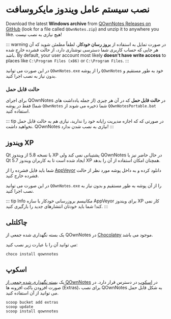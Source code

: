 # نصب سیستم عامل ویندوز مایکروسافت

Download the latest **Windows archive** from [QOwnNotes Releases on GitHub](https://github.com/pbek/QOwnNotes/releases) (look for a file called `QOwnNotes.zip`) and unzip it to anywhere you like. هیچ نیازی به نصب نیست!

::: warning
در صورت تمایل به استفاده از **بروز رسان خودکار**، لطفاً مطمئن شوید که آن هر جایی که حساب کاربری شما دسترسی نوشتاری دارد، از حالت فشرده خارج شده باشد. By default, your user account most likely **doesn't have write access** to places like `C:\Program Files (x86)` or `C:\Program Files`.
:::

در این صورت می ‌توانید `QOwnNotes.exe` را از پوشه `QOwnNotes` خود به طور مستقیم و بدون نیاز به نصب اجرا کنید.

### حالت قابل حمل

برای اجرای QOwnNotes در **حالت قابل حمل** که در آن هر چیزی (از جمله یادداشت های شما) فقط در پوشه `QOwnNotes` شما ذخیره می شوند از  `QOwnNotesPortable.bat` استفاده کنید.

::: tip
در صورتی که که اجازه مدیریت رایانه خود را ندارید، نیازی هم به حالت قابل حمل نخواهید داشت. QOwnNotes نیازی به نصب شدن ندارد!
:::

## ویندوز XP

Qt با نسخه 5.8 از ویندوز XP پشتیبانی نمی کند ولی QOwnNotes در حال حاضر نیز با Qt 5.7 ایجاد شده است تا به کاربران ویندوز XP همچنان امکان استفاده از آن را بدهد.

شما باید فایل فشرده را از [AppVeyor](https://ci.appveyor.com/project/pbek/qownnotes/build/artifacts) دانلود کرده و به داخل پوشه مورد نظر از حالت فشرده خارج کنید.

در این صورت می ‌توانید `QOwnNotes.exe` را از آن پوشه به طور مستقیم و بدون نیاز به نصب اجرا کنید.

::: tip
Info
مکانیسم بروزرسانی خودکار با سازه AppVeyor برای ویندوز XP کار نمی کند!
شما باید خودتان انتشارهای جدید را بارگیری کنید.
:::

## چاکلتلی

یک بسته نگهداری شده جمعی از QOwnNotes در  [Chocolatey](https://chocolatey.org/packages/qownnotes/) موجود می باشد.

می توانید آن را با عبارت زیر نصب کنید:

```shell
choco install qownnotes
```

## اسکوپ

یک [بسته نگهداری شده جمعی از QOwnNotes](https://github.com/ScoopInstaller/Extras/blob/master/bucket/qownnotes.json) در [اسکوپ](https://scoop.sh/) در دسترس قرار دارد. در صورت افزودن باکت افزونه ها (Extras)، برای نصب QOwnNotes به شکل قابل حمل می توانید از آن استفاده کنید.

```shell
scoop bucket add extras
scoop update
scoop install qownnotes
```
